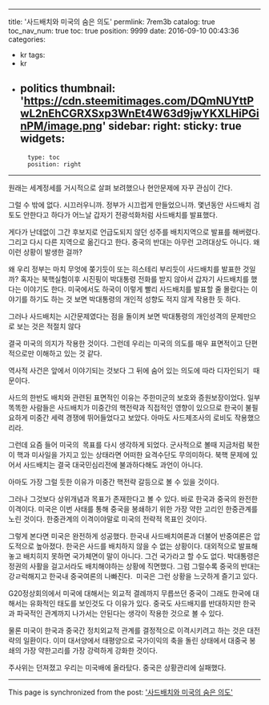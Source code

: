 
---
title: '사드배치와 미국의 숨은 의도'
permlink: 7rem3b
catalog: true
toc_nav_num: true
toc: true
position: 9999
date: 2016-09-10 00:43:36
categories:
- kr
tags:
- kr
- politics
thumbnail: 'https://cdn.steemitimages.com/DQmNUYttPwL2nEhCGRXSxp3WnEt4W63d9jwYKXLHiPGinPM/image.png'
sidebar:
    right:
        sticky: true
widgets:
    -
        type: toc
        position: right
---


원래는 세계정세를 거시적으로 살펴 보려했으나 현안문제에 자꾸 관심이 간다. 

그럴 수 밖에 없다. 시끄러우니까. 정부가 시끄럽게 만들었으니까. 몇년동안 사드배치 검토도 안한다고 하다가 어느날 갑자기 전광석화처럼 사드배치를 발표했다. 

게다가 난데없이 그간 후보지로 언급도되지 않던 성주를 배치지역으로 발표를 해버렸다. 그리고 다시 다른 지역으로 옮긴다고 한다. 중국의 반대는 아무런 고려대상도 아니다. 왜 이런 상황이 발생한 걸까?

왜 우리 정부는 마치 무엇에 쫒기듯이 또는 히스테리 부리듯이 사드배치를 발표한 것일까?
혹자는 북핵실험이후 시진핑이 박대통령 전화를 받지 않아서 갑자기 사드배치를 했다는 이야기도 한다. 미국에서도 하국이 이렇게 빨리 사드배치를 발표할 줄 몰랐다는 이야기를 하기도 하는 것 보면 박대통령의 개인적 성향도 적지 않게 작용한 듯 하다. 

그러나 사드배치는 시간문제였다는 점을 돌이켜 보면 박대통령의 개인성격의 문제만으로 보는 것은 적절치 않다

결국 미국의 의지가 작용한 것이다.
그런데 우리는 미국의 의도를 매우 표면적이고 단편적으로만 이해하고 있는 것 같다.

역사적 사건은 앞에서 이야기되는 것보다 그 뒤에 숨어 있는 의도에 따라 디자인되기  때문이다.

사드의 한반도 배치와 관련된 표면적인 이유는 주한미군의 보호와 증원보장이었다. 
일부 똑똑한 사람들은 사드배치가 미중간의 핵전략과 직접적인 영향이 있으므로 한국이 불필요하게 미중간 세력 경쟁에 뛰어들었다고 보았다. 
아마도 사드제조사의 로비도 작용했으리라.

그런데 요즘 들어 미국의  목표를 다시 생각하게 되었다.
군사적으로 볼때 지금처럼 북한이 핵과 미사일을 가지고 있는 상태라면 어떠한 요격수단도 무의미하다. 북핵 문제에 있어서 사드배치는 결국 대국민심리전에 불과하다해도 과언이 아니다. 

아마도 가장 그럴 듯한 이유가 미중간 핵전략 갈등으로 볼 수 있을 것이다. 

그러나 그것보다 상위개념과 목표가 존재한다고 볼 수 있다. 바로 한국과 중국의 완전한 이격이다. 미국은 이번 사태를 통해 중국을 봉쇄하기 위한 가장 약한 고리인 한중관계를 노린 것이다. 한중관계의 이격이야말로 미국의 전략적 목표인 것이다. 

그렇게 본다면 미국은 완전하게 성공했다. 한국내 사드배치여론과 더불어 반중여론은 압도적으로 높아졌다. 한국은 사드를 배치하지 않을 수 없는 상황이다. 대외적으로 발표해놓고 배치히지 못하면 국가체면이 말이 아니다. 그건 국가라고 할 수도 없다. 박대통령은 정권의 사활을 걸고서라도 배치해야하는 상황에 직면했다. 그럼 그럴수록 중국의 반대는 강ㄹ럭해지고 한국내 중국여론의 나빠진다.  미국은 그런 상황을 느긋하게 즐기고 있다.

G20정상회의에서 미국에 대해서는 외교적 결례까지 무릅쓰던 중국이 그래도 한국에 대해서는 유화적인 태도를 보인것도 다 이유가 있다. 중국도 사드배지를 반대하지만 한국과 파국적인 관계까지 나가서는 안된다는 생각이 작용한 것으로 볼 수 있다. 

물론 미국이 한국과 중국간 정치외교적 관계를 결정적으로 이격시키려고 하는 것은 대전략의 일환이다. 이미 대서양에서 태평양으로 국가이익의 축을 돌린 상태에서 대중국 봉쇄의 가장 약한고리를 가장 강력하게 강화한 것이다.

주사위는 던져졌고 우리는 미국배에 올라탔다. 중국은 상황관리에 실패했다.

- - -

This page is synchronized from the post: ['사드배치와 미국의 숨은 의도'](https://steemit.com/@oldstone/7rem3b)
